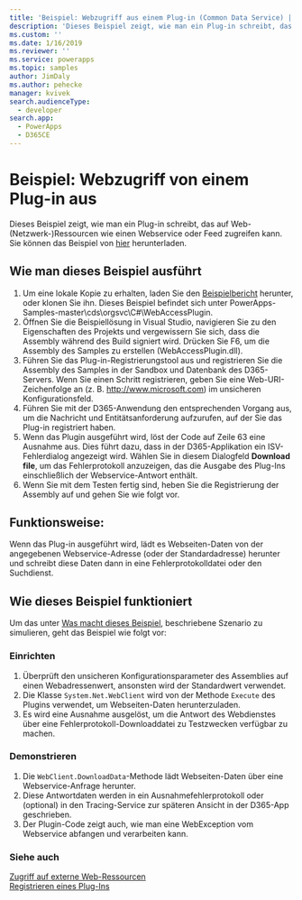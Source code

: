 ```yaml
---
title: 'Beispiel: Webzugriff aus einem Plug-in (Common Data Service) | Microsoft Docs'
description: 'Dieses Beispiel zeigt, wie man ein Plug-in schreibt, das auf Ressourcen im Web (Netzwerk) zugreifen kann.'
ms.custom: ''
ms.date: 1/16/2019
ms.reviewer: ''
ms.service: powerapps
ms.topic: samples
author: JimDaly
ms.author: pehecke
manager: kvivek
search.audienceType:
  - developer
search.app:
  - PowerApps
  - D365CE
---
```

# <a name="sample-web-access-from-a-plug-in"></a>Beispiel: Webzugriff von einem Plug-in aus

Dieses Beispiel zeigt, wie man ein Plug-in schreibt, das auf Web-(Netzwerk-)Ressourcen wie einen Webservice oder Feed zugreifen kann. Sie können das Beispiel von [hier](https://github.com/Microsoft/PowerApps-Samples/tree/master/cds/orgsvc/C%23/WebAccessPlugin) herunterladen.

## <a name="how-to-run-this-sample"></a>Wie man dieses Beispiel ausführt

1. Um eine lokale Kopie zu erhalten, laden Sie den [Beispielbericht](https://github.com/Microsoft/PowerApps-Samples) herunter, oder klonen Sie ihn. Dieses Beispiel befindet sich unter PowerApps-Samples-master\cds\orgsvc\C#\WebAccessPlugin.
2. Öffnen Sie die Beispiellösung in Visual Studio, navigieren Sie zu den Eigenschaften des Projekts und vergewissern Sie sich, dass die Assembly während des Build signiert wird. Drücken Sie F6, um die Assembly des Samples zu erstellen (WebAccessPlugin.dll).
3. Führen Sie das Plug-in-Registrierungstool aus und registrieren Sie die Assembly des Samples in der Sandbox und Datenbank des D365-Servers. Wenn Sie einen Schritt registrieren, geben Sie eine Web-URI-Zeichenfolge an (z. B. http://www.microsoft.com) im unsicheren Konfigurationsfeld.
4. Führen Sie mit der D365-Anwendung den entsprechenden Vorgang aus, um die Nachricht und Entitätsanforderung aufzurufen, auf der Sie das Plug-in registriert haben.
5. Wenn das Plugin ausgeführt wird, löst der Code auf Zeile 63 eine Ausnahme aus. Dies führt dazu, dass in der D365-Applikation ein ISV-Fehlerdialog angezeigt wird. Wählen Sie in diesem Dialogfeld **Download file**, um das Fehlerprotokoll anzuzeigen, das die Ausgabe des Plug-Ins einschließlich der Webservice-Antwort enthält.
6. Wenn Sie mit dem Testen fertig sind, heben Sie die Registrierung der Assembly auf und gehen Sie wie folgt vor.

## <a name="what-this-sample-does"></a>Funktionsweise:

Wenn das Plug-in ausgeführt wird, lädt es Webseiten-Daten von der angegebenen Webservice-Adresse (oder der Standardadresse) herunter und schreibt diese Daten dann in eine Fehlerprotokolldatei oder den Suchdienst.

## <a name="how-this-sample-works"></a>Wie dieses Beispiel funktioniert

Um das unter [Was macht dieses Beispiel](#what-this-sample-does), beschriebene Szenario zu simulieren, geht das Beispiel wie folgt vor:

### <a name="setup"></a>Einrichten

1. Überprüft den unsicheren Konfigurationsparameter des Assemblies auf einen Webadressenwert, ansonsten wird der Standardwert verwendet.
2. Die Klasse `System.Net.WebClient` wird von der Methode `Execute` des Plugins verwendet, um Webseiten-Daten herunterzuladen.
3. Es wird eine Ausnahme ausgelöst, um die Antwort des Webdienstes über eine Fehlerprotokoll-Downloaddatei zu Testzwecken verfügbar zu machen.

### <a name="demonstrate"></a>Demonstrieren

1. Die `WebClient.DownloadData`-Methode lädt Webseiten-Daten über eine Webservice-Anfrage herunter.
2. Diese Antwortdaten werden in ein Ausnahmefehlerprotokoll oder (optional) in den Tracing-Service zur späteren Ansicht in der D365-App geschrieben.
3. Der Plugin-Code zeigt auch, wie man eine WebException vom Webservice abfangen und verarbeiten kann.

### <a name="see-also"></a>Siehe auch
[Zugriff auf externe Web-Ressourcen](../../access-web-services.md)<br/>
[Registrieren eines Plug-Ins](../../register-plug-in.md)